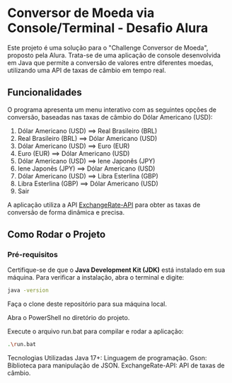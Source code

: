 # Conversor de Moeda via Console/Terminal - Desafio Alura

Este projeto é uma solução para o "Challenge Conversor de Moeda", proposto pela Alura. Trata-se de uma aplicação de console desenvolvida em Java que permite a conversão de valores entre diferentes moedas, utilizando uma API de taxas de câmbio em tempo real.

## Funcionalidades

O programa apresenta um menu interativo com as seguintes opções de conversão, baseadas nas taxas de câmbio do Dólar Americano (USD):

1.  Dólar Americano (USD) ==> Real Brasileiro (BRL)
2.  Real Brasileiro (BRL) ==> Dólar Americano (USD)
3.  Dólar Americano (USD) ==> Euro (EUR)
4.  Euro (EUR) ==> Dólar Americano (USD)
5.  Dólar Americano (USD) ==> Iene Japonês (JPY)
6.  Iene Japonês (JPY) ==> Dólar Americano (USD)
7.  Dólar Americano (USD) ==> Libra Esterlina (GBP)
8.  Libra Esterlina (GBP) ==> Dólar Americano (USD)
9.  Sair

A aplicação utiliza a API [ExchangeRate-API](https://www.exchangerate-api.com/) para obter as taxas de conversão de forma dinâmica e precisa.

## Como Rodar o Projeto

### Pré-requisitos

Certifique-se de que o **Java Development Kit (JDK)** está instalado em sua máquina. Para verificar a instalação, abra o terminal e digite:

```bash
java -version
```
Faça o clone deste repositório para sua máquina local.

Abra o PowerShell no diretório do projeto.

Execute o arquivo run.bat para compilar e rodar a aplicação:
```bash
.\run.bat
```

Tecnologias Utilizadas
Java 17+: Linguagem de programação.
Gson: Biblioteca para manipulação de JSON.
ExchangeRate-API: API de taxas de câmbio.
